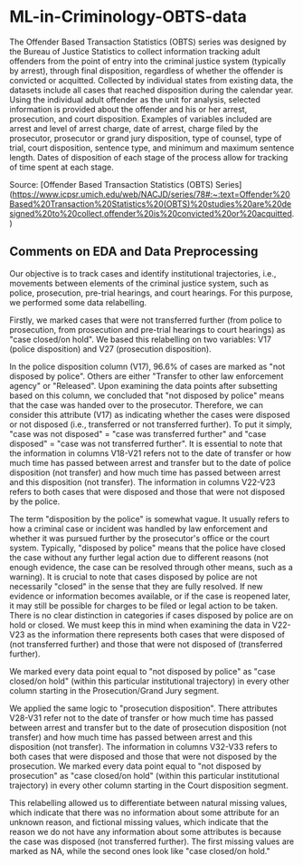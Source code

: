 # ML-in-Criminology-OBTS-data

The Offender Based Transaction Statistics (OBTS) series was designed by the Bureau of Justice Statistics to collect information tracking adult offenders from the point of entry into the criminal justice system (typically by arrest), through final disposition, regardless of whether the offender is convicted or acquitted. Collected by individual states from existing data, the datasets include all cases that reached disposition during the calendar year. Using the individual adult offender as the unit for analysis, selected information is provided about the offender and his or her arrest, prosecution, and court disposition. Examples of variables included are arrest and level of arrest charge, date of arrest, charge filed by the prosecutor, prosecutor or grand jury disposition, type of counsel, type of trial, court disposition, sentence type, and minimum and maximum sentence length. Dates of disposition of each stage of the process allow for tracking of time spent at each stage.

Source: [Offender Based Transaction Statistics (OBTS) Series] (https://www.icpsr.umich.edu/web/NACJD/series/78#:~:text=Offender%20Based%20Transaction%20Statistics%20(OBTS)%20studies%20are%20designed%20to%20collect,offender%20is%20convicted%20or%20acquitted.)

## Comments on EDA and Data Preprocessing

Our objective is to track cases and identify institutional trajectories, i.e., movements between elements of the criminal justice system, such as police, prosecution, pre-trial hearings, and court hearings. For this purpose, we performed some data relabelling.

Firstly, we marked cases that were not transferred further (from police to prosecution, from prosecution and pre-trial hearings to court hearings) as "case closed/on hold". We based this relabelling on two variables: V17 (police disposition) and V27 (prosecution disposition).

In the police disposition column (V17), 96.6% of cases are marked as "not disposed by police". Others are either "Transfer to other law enforcement agency" or "Released". Upon examining the data points after subsetting based on this column, we concluded that "not disposed by police" means that the case was handed over to the prosecutor. Therefore, we can consider this attribute (V17) as indicating whether the cases were disposed or not disposed (i.e., transferred or not transferred further). To put it simply, "case was not disposed" = "case was transferred further" and "case disposed" = "case was not transferred further". It is essential to note that the information in columns V18-V21 refers not to the date of transfer or how much time has passed between arrest and transfer but to the date of police disposition (not transfer) and how much time has passed between arrest and this disposition (not transfer). The information in columns V22-V23 refers to both cases that were disposed and those that were not disposed by the police.

The term "disposition by the police" is somewhat vague. It usually refers to how a criminal case or incident was handled by law enforcement and whether it was pursued further by the prosecutor's office or the court system. Typically, "disposed by police" means that the police have closed the case without any further legal action due to different reasons (not enough evidence, the case can be resolved through other means, such as a warning). It is crucial to note that cases disposed by police are not necessarily "closed" in the sense that they are fully resolved. If new evidence or information becomes available, or if the case is reopened later, it may still be possible for charges to be filed or legal action to be taken. There is no clear distinction in categories if cases disposed by police are on hold or closed. We must keep this in mind when examining the data in V22-V23 as the information there represents both cases that were disposed of (not transferred further) and those that were not disposed of (transferred further).

We marked every data point equal to "not disposed by police" as "case closed/on hold" (within this particular institutional trajectory) in every other column starting in the Prosecution/Grand Jury segment.

We applied the same logic to "prosecution disposition". There attributes V28-V31 refer not to the date of transfer or how much time has passed between arrest and transfer but to the date of prosecution disposition (not transfer) and how much time has passed between arrest and this disposition (not transfer). The information in columns V32-V33 refers to both cases that were disposed and those that were not disposed by the prosecution. We marked every data point equal to "not disposed by prosecution" as "case closed/on hold" (within this particular institutional trajectory) in every other column starting in the Court disposition segment.


This relabelling allowed us to differentiate between natural missing values, which indicate that there was no information about some attribute for an unknown reason, and fictional missing values, which indicate that the reason we do not have any information about some attributes is because the case was disposed (not transferred further). The first missing values are marked as NA, while the second ones look like "case closed/on hold."
